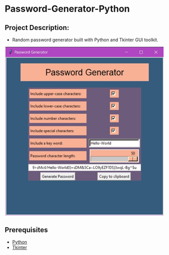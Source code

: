 # Password-Generator-Python


## Project Description:

* Random password generator built with Python and Tkinter GUI toolkit.



<div align="center">
    <img src="./Password-Generator-Python-App-Screenshot.jpg" width="500px">
</div>

## Prerequisites

- [Python](https://www.python.org/downloads/)
- [Tkinter](https://docs.python.org/3/library/tkinter.html)
